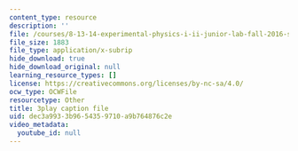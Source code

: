 ```yaml
---
content_type: resource
description: ''
file: /courses/8-13-14-experimental-physics-i-ii-junior-lab-fall-2016-spring-2017/dec3a9933b9654359710a9b764876c2e_XLuIf68TJBI.vtt
file_size: 1883
file_type: application/x-subrip
hide_download: true
hide_download_original: null
learning_resource_types: []
license: https://creativecommons.org/licenses/by-nc-sa/4.0/
ocw_type: OCWFile
resourcetype: Other
title: 3play caption file
uid: dec3a993-3b96-5435-9710-a9b764876c2e
video_metadata:
  youtube_id: null
---
```

